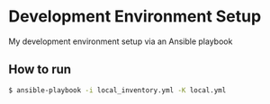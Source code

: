 # Development Environment Setup
My development environment setup via an Ansible playbook

## How to run

```bash
$ ansible-playbook -i local_inventory.yml -K local.yml 
```
